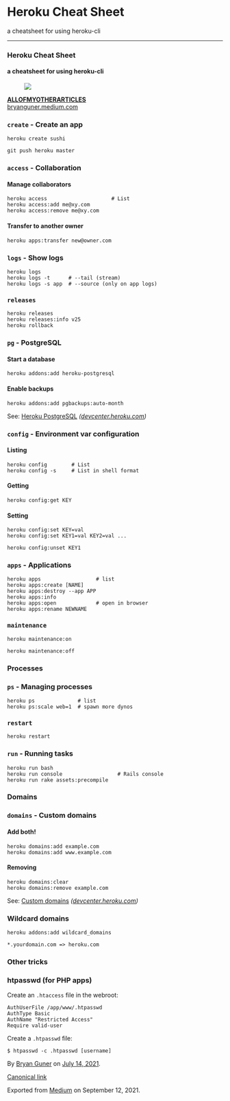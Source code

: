 # Heroku Cheat Sheet

a cheatsheet for using heroku-cli

---

### Heroku Cheat Sheet

#### a cheatsheet for using heroku-cli

<figure><img src="https://cdn-images-1.medium.com/max/800/0*x5-iOqgNLWiBDKov.gif" class="graf-image" /></figure><a href="https://bryanguner.medium.com/a-list-of-all-of-my-articles-to-link-to-future-posts-1f6f88ebdf5b" class="markup--anchor markup--mixtapeEmbed-anchor" title="https://bryanguner.medium.com/a-list-of-all-of-my-articles-to-link-to-future-posts-1f6f88ebdf5b"><strong>ALLOFMYOTHERARTICLES</strong><br />
bryanguner.medium.com</a><a href="https://bryanguner.medium.com/a-list-of-all-of-my-articles-to-link-to-future-posts-1f6f88ebdf5b" class="js-mixtapeImage mixtapeImage mixtapeImage--empty u-ignoreBlock"></a>

### `create` - Create an app

    heroku create sushi

    git push heroku master

### `access` - Collaboration

#### Manage collaborators

    heroku access                     # List
    heroku access:add me@xy.com
    heroku access:remove me@xy.com

#### Transfer to another owner

    heroku apps:transfer new@owner.com

### `logs` - Show logs

    heroku logs
    heroku logs -t      # --tail (stream)
    heroku logs -s app  # --source (only on app logs)

### `releases`

    heroku releases
    heroku releases:info v25
    heroku rollback

### `pg` - PostgreSQL

#### Start a database

    heroku addons:add heroku-postgresql

#### Enable backups

    heroku addons:add pgbackups:auto-month

See: <a href="https://devcenter.heroku.com/articles/heroku-postgresql" class="markup--anchor markup--p-anchor" title="https://devcenter.heroku.com/articles/heroku-postgresql">Heroku PostgreSQL</a> _(_<a href="http://devcenter.heroku.com" class="markup--anchor markup--p-anchor" title="http://devcenter.heroku.com"><em>devcenter.heroku.com</em></a>_)_

### `config` - Environment var configuration

#### Listing

    heroku config        # List
    heroku config -s     # List in shell format

#### Getting

    heroku config:get KEY

#### Setting

    heroku config:set KEY=val
    heroku config:set KEY1=val KEY2=val ...

    heroku config:unset KEY1

### `apps` - Applications

    heroku apps                  # list
    heroku apps:create [NAME]
    heroku apps:destroy --app APP
    heroku apps:info
    heroku apps:open             # open in browser
    heroku apps:rename NEWNAME

### `maintenance`

    heroku maintenance:on

    heroku maintenance:off

### Processes

### `ps` - Managing processes

    heroku ps              # list
    heroku ps:scale web=1  # spawn more dynos

### `restart`

    heroku restart

### `run` - Running tasks

    heroku run bash
    heroku run console                  # Rails console
    heroku run rake assets:precompile

### Domains

### `domains` - Custom domains

#### Add both!

    heroku domains:add example.com
    heroku domains:add www.example.com

#### Removing

    heroku domains:clear
    heroku domains:remove example.com

See: <a href="https://devcenter.heroku.com/articles/custom-domains" class="markup--anchor markup--p-anchor" title="https://devcenter.heroku.com/articles/custom-domains">Custom domains</a> _(_<a href="http://devcenter.heroku.com" class="markup--anchor markup--p-anchor" title="http://devcenter.heroku.com"><em>devcenter.heroku.com</em></a>_)_

### Wildcard domains

    heroku addons:add wildcard_domains

    *.yourdomain.com => heroku.com

### Other tricks

### htpasswd (for PHP apps)

Create an `.htaccess` file in the webroot:

    AuthUserFile /app/www/.htpasswd
    AuthType Basic
    AuthName "Restricted Access"
    Require valid-user

Create a `.htpasswd` file:

    $ htpasswd -c .htpasswd [username]

By <a href="https://medium.com/@bryanguner" class="p-author h-card">Bryan Guner</a> on [July 14, 2021](https://medium.com/p/6107ce6ba52b).

<a href="https://medium.com/@bryanguner/heroku-cheat-sheet-6107ce6ba52b" class="p-canonical">Canonical link</a>

Exported from [Medium](https://medium.com) on September 12, 2021.
